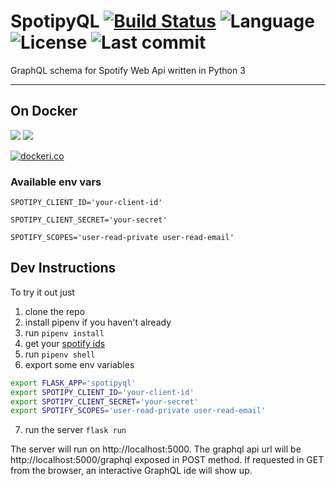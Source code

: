 # SpotipyQL [![Build Status](https://cloud.drone.io/api/badges/Skogsfrae/spotipyql/status.svg)](https://cloud.drone.io/Skogsfrae/spotipyql) ![Language](https://img.shields.io/github/languages/top/skogsfrae/spotipyql.svg?color=%2310101) ![License](https://img.shields.io/github/license/skogsfrae/spotipyql.svg?color=%2310101) ![Last commit](https://img.shields.io/github/last-commit/skogsfrae/spotipyql.svg?color=%2310101) 

GraphQL schema for Spotify Web Api written in Python 3

----

## On Docker

![](https://images.microbadger.com/badges/version/skogsfrae/spotipyql.svg) ![](https://images.microbadger.com/badges/image/skogsfrae/spotipyql.svg)

[![dockeri.co](https://dockeri.co/image/skogsfrae/spotipyql)](https://hub.docker.com/r/skogsfrae/spotipyql)

### Available env vars

`SPOTIPY_CLIENT_ID='your-client-id'`

`SPOTIPY_CLIENT_SECRET='your-secret'`

`SPOTIFY_SCOPES='user-read-private user-read-email'`

## Dev Instructions

To try it out just 
1. clone the repo
2. install pipenv if you haven't already
3. run `pipenv install`
4. get your [spotify ids](https://developer.spotify.com)
5. run `pipenv shell`
6. export some env variables
```bash
export FLASK_APP='spotipyql'
export SPOTIPY_CLIENT_ID='your-client-id'
export SPOTIPY_CLIENT_SECRET='your-secret'
export SPOTIFY_SCOPES='user-read-private user-read-email'
```
7. run the server `flask run`

The server will run on http://localhost:5000.
The graphql api url will be http://localhost:5000/graphql exposed in POST method. If requested in GET from the browser, an interactive GraphQL ide will show up.
